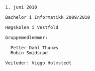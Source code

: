 <pre class="frontpage">
1. juni 2010

Bachelor i Informatikk 2009/2010

Høgskolen i Vestfold

Gruppemedlemmer:

  Petter Dahl Thunæs
  Robin Smidsrød

Veileder: Viggo Holmstedt
</pre>
